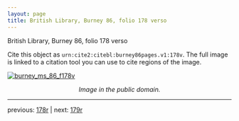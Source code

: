 ```yaml
---
layout: page
title: British Library, Burney 86, folio 178 verso
---
```


British Library, Burney 86, folio 178 verso

Cite this object as `urn:cite2:citebl:burney86pages.v1:178v`.  The full image is linked to a citation tool you can use to cite regions of the image.

[![burney_ms_86_f178v](http://www.homermultitext.org/iipsrv?IIIF=/project/homer/pyramidal/deepzoom/citebl/burney86imgs/v1/burney_ms_86_f178v.tif/full/800,/0/default.jpg)](http://www.homermultitext.org/ict2/?urn=urn:cite2:citebl:burney86imgs.v1:burney_ms_86_f178v) 

<p style="text-align: center; font-style: italic;">Image in the public domain.</p>

---

previous: [178r](../178r/) | next: [179r](../179r/)